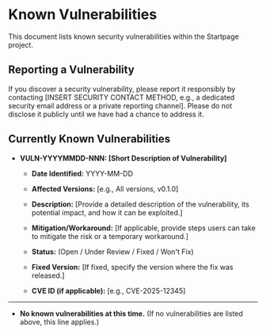 # Known Vulnerabilities

This document lists known security vulnerabilities within the Startpage project.

## Reporting a Vulnerability

If you discover a security vulnerability, please report it responsibly by contacting [INSERT SECURITY CONTACT METHOD, e.g., a dedicated security email address or a private reporting channel]. Please do not disclose it publicly until we have had a chance to address it.

## Currently Known Vulnerabilities

*   **VULN-YYYYMMDD-NNN: [Short Description of Vulnerability]**
    *   **Date Identified:** YYYY-MM-DD
    *   **Affected Versions:** [e.g., All versions, v0.1.0]
    *   **Description:**
        [Provide a detailed description of the vulnerability, its potential impact, and how it can be exploited.]

    *   **Mitigation/Workaround:**
        [If applicable, provide steps users can take to mitigate the risk or a temporary workaround.]

    *   **Status:** (Open / Under Review / Fixed / Won't Fix)
    *   **Fixed Version:** [If fixed, specify the version where the fix was released.]
    *   **CVE ID (if applicable):** [e.g., CVE-2025-12345]

---

*   **No known vulnerabilities at this time.** (If no vulnerabilities are listed above, this line applies.)
